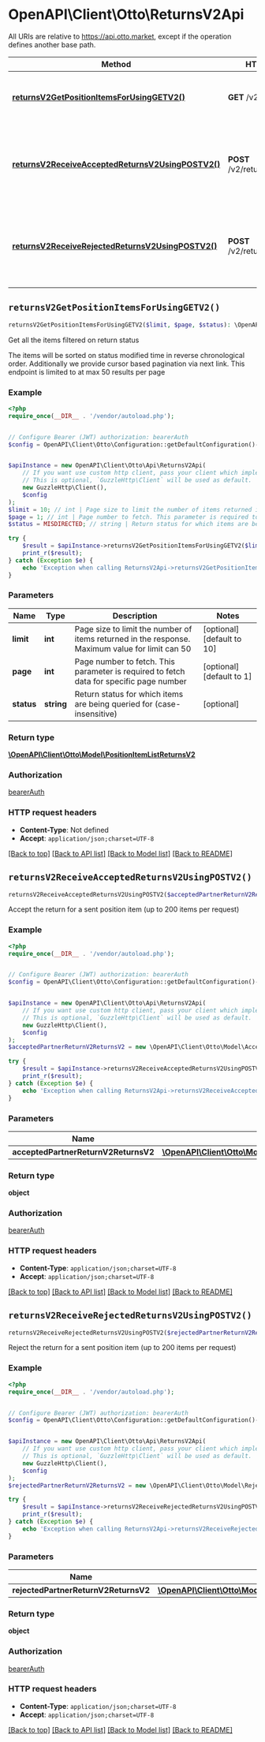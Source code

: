 # OpenAPI\Client\Otto\ReturnsV2Api

All URIs are relative to https://api.otto.market, except if the operation defines another base path.

| Method | HTTP request | Description |
| ------------- | ------------- | ------------- |
| [**returnsV2GetPositionItemsForUsingGETV2()**](ReturnsV2Api.md#returnsV2GetPositionItemsForUsingGETV2) | **GET** /v2/returns | Get all the items filtered on return status |
| [**returnsV2ReceiveAcceptedReturnsV2UsingPOSTV2()**](ReturnsV2Api.md#returnsV2ReceiveAcceptedReturnsV2UsingPOSTV2) | **POST** /v2/returns/acceptance | Accept the return for a sent position item (up to 200 items per request) |
| [**returnsV2ReceiveRejectedReturnsV2UsingPOSTV2()**](ReturnsV2Api.md#returnsV2ReceiveRejectedReturnsV2UsingPOSTV2) | **POST** /v2/returns/rejection | Reject the return for a sent position item (up to 200 items per request) |


## `returnsV2GetPositionItemsForUsingGETV2()`

```php
returnsV2GetPositionItemsForUsingGETV2($limit, $page, $status): \OpenAPI\Client\Otto\Model\PositionItemListReturnsV2
```

Get all the items filtered on return status

The items will be sorted on status modified time in reverse chronological order. Additionally we provide cursor based pagination via next link. This endpoint is limited to at max 50 results per page

### Example

```php
<?php
require_once(__DIR__ . '/vendor/autoload.php');


// Configure Bearer (JWT) authorization: bearerAuth
$config = OpenAPI\Client\Otto\Configuration::getDefaultConfiguration()->setAccessToken('YOUR_ACCESS_TOKEN');


$apiInstance = new OpenAPI\Client\Otto\Api\ReturnsV2Api(
    // If you want use custom http client, pass your client which implements `GuzzleHttp\ClientInterface`.
    // This is optional, `GuzzleHttp\Client` will be used as default.
    new GuzzleHttp\Client(),
    $config
);
$limit = 10; // int | Page size to limit the number of items returned in the response. Maximum value for limit can 50
$page = 1; // int | Page number to fetch. This parameter is required to fetch data for specific page number
$status = MISDIRECTED; // string | Return status for which items are being queried for (case-insensitive)

try {
    $result = $apiInstance->returnsV2GetPositionItemsForUsingGETV2($limit, $page, $status);
    print_r($result);
} catch (Exception $e) {
    echo 'Exception when calling ReturnsV2Api->returnsV2GetPositionItemsForUsingGETV2: ', $e->getMessage(), PHP_EOL;
}
```

### Parameters

| Name | Type | Description  | Notes |
| ------------- | ------------- | ------------- | ------------- |
| **limit** | **int**| Page size to limit the number of items returned in the response. Maximum value for limit can 50 | [optional] [default to 10] |
| **page** | **int**| Page number to fetch. This parameter is required to fetch data for specific page number | [optional] [default to 1] |
| **status** | **string**| Return status for which items are being queried for (case-insensitive) | [optional] |

### Return type

[**\OpenAPI\Client\Otto\Model\PositionItemListReturnsV2**](../Model/PositionItemListReturnsV2.md)

### Authorization

[bearerAuth](../../README.md#bearerAuth)

### HTTP request headers

- **Content-Type**: Not defined
- **Accept**: `application/json;charset=UTF-8`

[[Back to top]](#) [[Back to API list]](../../README.md#endpoints)
[[Back to Model list]](../../README.md#models)
[[Back to README]](../../README.md)

## `returnsV2ReceiveAcceptedReturnsV2UsingPOSTV2()`

```php
returnsV2ReceiveAcceptedReturnsV2UsingPOSTV2($acceptedPartnerReturnV2ReturnsV2): object
```

Accept the return for a sent position item (up to 200 items per request)

### Example

```php
<?php
require_once(__DIR__ . '/vendor/autoload.php');


// Configure Bearer (JWT) authorization: bearerAuth
$config = OpenAPI\Client\Otto\Configuration::getDefaultConfiguration()->setAccessToken('YOUR_ACCESS_TOKEN');


$apiInstance = new OpenAPI\Client\Otto\Api\ReturnsV2Api(
    // If you want use custom http client, pass your client which implements `GuzzleHttp\ClientInterface`.
    // This is optional, `GuzzleHttp\Client` will be used as default.
    new GuzzleHttp\Client(),
    $config
);
$acceptedPartnerReturnV2ReturnsV2 = new \OpenAPI\Client\Otto\Model\AcceptedPartnerReturnV2ReturnsV2(); // \OpenAPI\Client\Otto\Model\AcceptedPartnerReturnV2ReturnsV2 | acceptedPartnerReturn

try {
    $result = $apiInstance->returnsV2ReceiveAcceptedReturnsV2UsingPOSTV2($acceptedPartnerReturnV2ReturnsV2);
    print_r($result);
} catch (Exception $e) {
    echo 'Exception when calling ReturnsV2Api->returnsV2ReceiveAcceptedReturnsV2UsingPOSTV2: ', $e->getMessage(), PHP_EOL;
}
```

### Parameters

| Name | Type | Description  | Notes |
| ------------- | ------------- | ------------- | ------------- |
| **acceptedPartnerReturnV2ReturnsV2** | [**\OpenAPI\Client\Otto\Model\AcceptedPartnerReturnV2ReturnsV2**](../Model/AcceptedPartnerReturnV2ReturnsV2.md)| acceptedPartnerReturn | |

### Return type

**object**

### Authorization

[bearerAuth](../../README.md#bearerAuth)

### HTTP request headers

- **Content-Type**: `application/json;charset=UTF-8`
- **Accept**: `application/json;charset=UTF-8`

[[Back to top]](#) [[Back to API list]](../../README.md#endpoints)
[[Back to Model list]](../../README.md#models)
[[Back to README]](../../README.md)

## `returnsV2ReceiveRejectedReturnsV2UsingPOSTV2()`

```php
returnsV2ReceiveRejectedReturnsV2UsingPOSTV2($rejectedPartnerReturnV2ReturnsV2): object
```

Reject the return for a sent position item (up to 200 items per request)

### Example

```php
<?php
require_once(__DIR__ . '/vendor/autoload.php');


// Configure Bearer (JWT) authorization: bearerAuth
$config = OpenAPI\Client\Otto\Configuration::getDefaultConfiguration()->setAccessToken('YOUR_ACCESS_TOKEN');


$apiInstance = new OpenAPI\Client\Otto\Api\ReturnsV2Api(
    // If you want use custom http client, pass your client which implements `GuzzleHttp\ClientInterface`.
    // This is optional, `GuzzleHttp\Client` will be used as default.
    new GuzzleHttp\Client(),
    $config
);
$rejectedPartnerReturnV2ReturnsV2 = new \OpenAPI\Client\Otto\Model\RejectedPartnerReturnV2ReturnsV2(); // \OpenAPI\Client\Otto\Model\RejectedPartnerReturnV2ReturnsV2 | rejectedPartnerReturn

try {
    $result = $apiInstance->returnsV2ReceiveRejectedReturnsV2UsingPOSTV2($rejectedPartnerReturnV2ReturnsV2);
    print_r($result);
} catch (Exception $e) {
    echo 'Exception when calling ReturnsV2Api->returnsV2ReceiveRejectedReturnsV2UsingPOSTV2: ', $e->getMessage(), PHP_EOL;
}
```

### Parameters

| Name | Type | Description  | Notes |
| ------------- | ------------- | ------------- | ------------- |
| **rejectedPartnerReturnV2ReturnsV2** | [**\OpenAPI\Client\Otto\Model\RejectedPartnerReturnV2ReturnsV2**](../Model/RejectedPartnerReturnV2ReturnsV2.md)| rejectedPartnerReturn | |

### Return type

**object**

### Authorization

[bearerAuth](../../README.md#bearerAuth)

### HTTP request headers

- **Content-Type**: `application/json;charset=UTF-8`
- **Accept**: `application/json;charset=UTF-8`

[[Back to top]](#) [[Back to API list]](../../README.md#endpoints)
[[Back to Model list]](../../README.md#models)
[[Back to README]](../../README.md)

